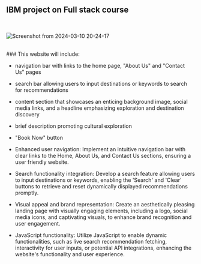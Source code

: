 ## IBM project on Full stack course

<br/>

![Screenshot from 2024-03-10 20-24-17](https://github.com/Ginohmk/travel-adviser/assets/58771507/3239b20d-10bc-4215-b320-23263042dab7)

<br/>
### This website will include:

- navigation bar with links to the home page, "About Us" and "Contact Us" pages
- search bar allowing users to input destinations or keywords to search for recommendations
- content section that showcases an enticing background image, social media links, and a headline emphasizing exploration and destination discovery
- brief description promoting cultural exploration
- "Book Now" button

- Enhanced user navigation: Implement an intuitive navigation bar with clear links to the Home, About Us, and Contact Us sections, ensuring a user friendly website.

- Search functionality integration: Develop a search feature allowing users to input destinations or keywords, enabling the 'Search' and 'Clear' buttons to retrieve and reset dynamically displayed recommendations promptly.

- Visual appeal and brand representation: Create an aesthetically pleasing landing page with visually engaging elements, including a logo, social media icons, and captivating visuals, to enhance brand recognition and user engagement.

- JavaScript functionality: Utilize JavaScript to enable dynamic functionalities, such as live search recommendation fetching, interactivity for user inputs, or potential API integrations, enhancing the website's functionality and user experience.
